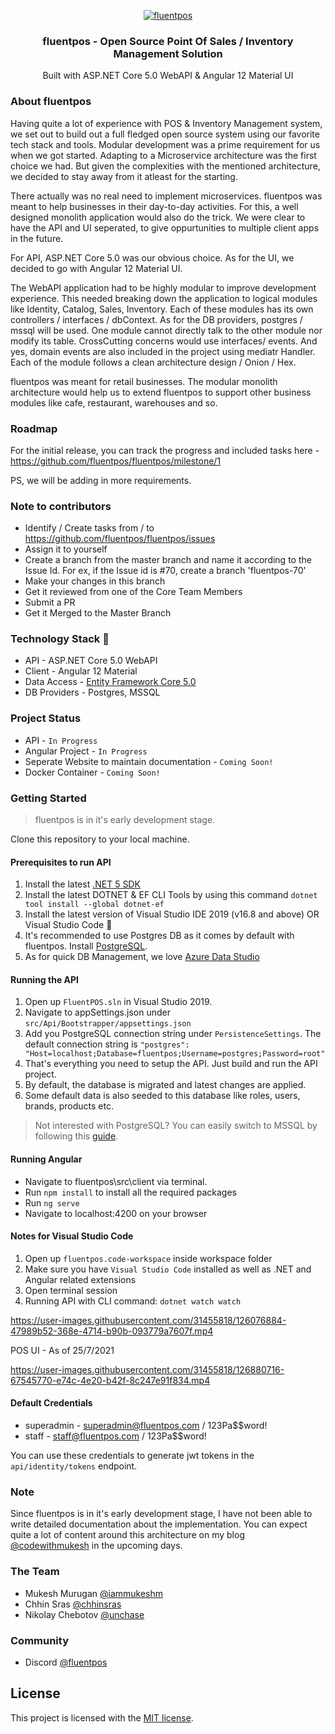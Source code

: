 <p align="center">
  <a href="https://github.com/fluentpos/fluentpos">
    <img src="https://codewithmukesh.com/wp-content/uploads/2021/06/fluentposBanner.png" alt="fluentpos">
  </a>
  <h3 align="center">fluentpos - Open Source Point Of Sales / Inventory Management Solution</h3>
  <p align="center">
    Built with ASP.NET Core 5.0 WebAPI & Angular 12 Material UI
  </p>
</p>

### About fluentpos

Having quite a lot of experience with POS & Inventory Management system, we set out to build out a full fledged open source system using our favorite tech stack and tools. Modular development was a prime requirement for us when we got started. Adapting to a Microservice architecture was the first choice we had. But given the complexities with the mentioned architecture, we decided to stay away from it atleast for the starting. 

There actually was no real need to implement microservices. fluentpos was meant to help businesses in their day-to-day activities. For this, a well designed monolith application would also do the trick. We were clear to have the API and UI seperated, to give oppurtunities to multiple client apps in the future.

For API, ASP.NET Core 5.0 was our obvious choice. As for the UI, we decided to go with Angular 12 Material UI.

The WebAPI application had to be highly modular to improve development experience. This needed breaking down the application to logical modules like Identity, Catalog, Sales, Inventory. Each of these modules has its own controllers / interfaces / dbContext. As for the DB providers, postgres / mssql will be used. One module cannot directly talk to the other module nor modify its table. CrossCutting concerns would use interfaces/ events. And yes, domain events are also included in the project using mediatr Handler. Each of the module follows a clean architecture design / Onion / Hex.

fluentpos was meant for retail businesses. The modular monolith architecture would help us to extend fluentpos to support other business modules like cafe, restaurant, warehouses and so.

### Roadmap

For the initial release, you can track the progress and included tasks here - https://github.com/fluentpos/fluentpos/milestone/1

PS, we will be adding in more requirements.

### Note to contributors

- Identify / Create tasks from / to https://github.com/fluentpos/fluentpos/issues
- Assign it to yourself
- Create a branch from the master branch and name it according to the Issue Id. For ex, if the Issue id is #70, create a branch 'fluentpos-70'
- Make your changes in this branch
- Get it reviewed from one of the Core Team Members
- Submit a PR
- Get it Merged to the Master Branch

### Technology Stack :muscle:

- API - ASP.NET Core 5.0 WebAPI
- Client - Angular 12 Material
- Data Access - [Entity Framework Core 5.0](https://docs.microsoft.com/en-us/ef/core/)
- DB Providers - Postgres, MSSQL

### Project Status

- API - `In Progress`
- Angular Project - `In Progress`
- Seperate Website to maintain documentation - `Coming Soon!`
- Docker Container - `Coming Soon!`

### Getting Started

> fluentpos is in it's early development stage.

Clone this repository to your local machine.

#### Prerequisites to run API

1. Install the latest [.NET 5 SDK](https://dotnet.microsoft.com/download/dotnet/5.0)
2. Install the latest DOTNET & EF CLI Tools by using this command `dotnet tool install --global dotnet-ef` 
3. Install the latest version of Visual Studio IDE 2019 (v16.8 and above) OR Visual Studio Code 🚀
4. It's recommended to use Postgres DB as it comes by default with fluentpos. Install [PostgreSQL](https://www.postgresql.org/download/). 
5. As for quick DB Management, we love [Azure Data Studio](https://docs.microsoft.com/en-us/sql/azure-data-studio/download-azure-data-studio?view=sql-server-ver15)

#### Running the API

1. Open up `FluentPOS.sln` in Visual Studio 2019.
2. Navigate to appSettings.json under `src/Api/Bootstrapper/appsettings.json`
3. Add you PostgreSQL connection string under `PersistenceSettings`. The default connection string is `"postgres": "Host=localhost;Database=fluentpos;Username=postgres;Password=root"`
4. That's everything you need to setup the API. Just build and run the API project.
5. By default, the database is migrated and latest changes are applied.
6. Some default data is also seeded to this database like roles, users, brands, products etc.

> Not interested with PostgreSQL? You can easily switch to MSSQL by following this [guide]( https://github.com/fluentpos/fluentpos/blob/master/docs/api-switching-database-provider-tutorial.md).

#### Running Angular

- Navigate to fluentpos\src\client via terminal.
- Run `npm install` to install all the required packages
- Run `ng serve`
- Navigate to localhost:4200 on your browser

#### Notes for Visual Studio Code
1. Open up `fluentpos.code-workspace` inside workspace folder
2. Make sure you have `Visual Studio Code` installed as well as .NET and Angular related extensions
3. Open terminal session
4. Running API with CLI command: `dotnet watch watch`

https://user-images.githubusercontent.com/31455818/126076884-47989b52-368e-4714-b90b-093779a7607f.mp4

POS UI - As of 25/7/2021

https://user-images.githubusercontent.com/31455818/126880716-67545770-e74c-4e20-b42f-8c247e91f834.mp4





#### Default Credentials

- superadmin - superadmin@fluentpos.com / 123Pa$$word!
- staff - staff@fluentpos.com / 123Pa$$word!

You can use these credentials to generate jwt tokens in the `api/identity/tokens` endpoint.




### Note

Since fluentpos is in it's early development stage, I have not been able to write detailed documentation about the implementation. You can expect quite a lot of content around this architecture on my blog [@codewithmukesh](https://codewithmukesh.com/) in the upcoming days.

### The Team

- Mukesh Murugan [@iammukeshm](https://github.com/iammukeshm/)
- Chhin Sras [@chhinsras](https://github.com/chhinsras)
- Nikolay Chebotov [@unchase](https://github.com/unchase)

### Community

- Discord [@fluentpos](https://discord.gg/PAErG25QPK)

## License

This project is licensed with the [MIT license](LICENSE).
